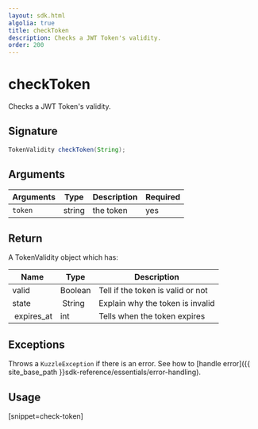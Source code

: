 ```yaml
---
layout: sdk.html
algolia: true
title: checkToken
description: Checks a JWT Token's validity.
order: 200
---
```


# checkToken

Checks a JWT Token's validity.

## Signature

```java
TokenValidity checkToken(String);
```

## Arguments

| Arguments    | Type    | Description | Required
|--------------|---------|-------------|----------
| ``token`` | string | the token    | yes

## Return

A TokenValidity object which has:

| Name                | Type    | Description                                                                                                      
| ------------------- | ------- | -----------------------------------
| valid               | Boolean | Tell if the token is valid or not
| state               | String  | Explain why the token is invalid
| expires_at          | int     | Tells when the token expires

## Exceptions

Throws a `KuzzleException` if there is an error. See how to [handle error]({{ site_base_path }}sdk-reference/essentials/error-handling).

## Usage

[snippet=check-token]
